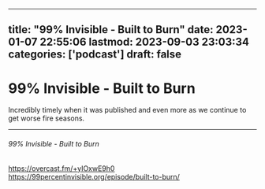 
---
title: "99% Invisible - Built to Burn"
date: 2023-01-07 22:55:06
lastmod: 2023-09-03 23:03:34
categories: ['podcast']
draft: false
---


# 99% Invisible - Built to Burn

Incredibly timely when it was published and even more as we continue to get worse fire seasons.

- - -
###### 99% Invisible - Built to Burn

https://overcast.fm/+yIOxwE9h0  
https://99percentinvisible.org/episode/built-to-burn/

<!-- #public #podcast #99 percent invisible# -->

<!-- {BearID:CE0EDB9E-11E4-45BF-97B2-9B462CBDD84C-28016-00002D98059BA8F3} -->

